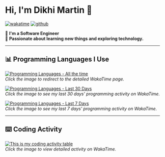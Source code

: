 # Hi, I'm Dikhi Martin 👋

[![wakatime](https://wakatime.com/badge/user/6107bfd2-2e56-4e0a-b828-3e2ef709217d.svg)](https://wakatime.com/@6107bfd2-2e56-4e0a-b828-3e2ef709217d)
[![github](https://img.shields.io/github/followers/dikhimartin?logo=github&style=plastic)](https://github.com/dikhimartin?tab=followers)

🤖 **I'm a Software Engineer**  
🌱 **Passionate about learning new things and exploring technology.**  

---
<!-- ## 💬 Languages

![Programming Languages](https://skillicons.dev/icons?i=go,python,java,kotlin,javascript,typescript,html,css)

## 🛢️ Databases

![Databases](https://skillicons.dev/icons?i=postgres,mysql,sqlite,mongo,redis,elasticsearch,kafka,rabbitmq) -->

## 📊 Programming Languages I Use

<!-- All the time -->
[![Programming Languages - All the time](https://wakatime.com/share/@6107bfd2-2e56-4e0a-b828-3e2ef709217d/862854ef-14cd-44fa-b532-c5746134bea9.svg)](https://wakatime.com/share/@6107bfd2-2e56-4e0a-b828-3e2ef709217d/862854ef-14cd-44fa-b532-c5746134bea9.svg)  
*Click the image to redirect to the detailed WakaTime page.*

<!-- Last 30 days -->
[![Programming Languages - Last 30 Days](https://wakatime.com/share/@6107bfd2-2e56-4e0a-b828-3e2ef709217d/2ae3f053-38d6-4f10-ac15-0b5a2d850272.svg)](https://wakatime.com/share/@6107bfd2-2e56-4e0a-b828-3e2ef709217d/2ae3f053-38d6-4f10-ac15-0b5a2d850272.svg)  
*Click the image to see my last 30 days' programming activity on WakaTime.*

<!-- Last 7 days -->
[![Programming Languages - Last 7 Days](https://wakatime.com/share/@dikhimartin/68328a35-9944-4bf7-9a0a-e989eb844265.svg)](https://wakatime.com/share/@dikhimartin/68328a35-9944-4bf7-9a0a-e989eb844265.svg)  
*Click the image to see my last 7 days' programming activity on WakaTime.*

---

## ⌨️ Coding Activity

[![This is my coding activity table](https://wakatime.com/share/@6107bfd2-2e56-4e0a-b828-3e2ef709217d/e0b036b3-3d23-4f3d-a5ca-8cd7c3a74874.svg)](https://wakatime.com/share/@6107bfd2-2e56-4e0a-b828-3e2ef709217d/e0b036b3-3d23-4f3d-a5ca-8cd7c3a74874.svg)  
*Click the image to view detailed activity on WakaTime.*
